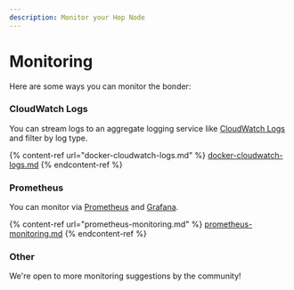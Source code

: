 ```yaml
---
description: Monitor your Hop Node
---
```


# Monitoring

Here are some ways you can monitor the bonder:

### CloudWatch Logs

You can stream logs to an aggregate logging service like [CloudWatch Logs](https://aws.amazon.com/cloudwatch/) and filter by log type.

{% content-ref url="docker-cloudwatch-logs.md" %}
[docker-cloudwatch-logs.md](docker-cloudwatch-logs.md)
{% endcontent-ref %}

### Prometheus

You can monitor via [Prometheus](https://github.com/prometheus/prometheus) and [Grafana](https://github.com/grafana/grafana).

{% content-ref url="prometheus-monitoring.md" %}
[prometheus-monitoring.md](prometheus-monitoring.md)
{% endcontent-ref %}

### Other

We're open to more monitoring suggestions by the community!
